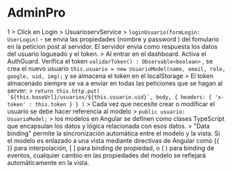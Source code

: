 # AdminPro

1  > Click en Login
    > UsuarioservService > ``loginUsuario(formLogin: UserLogin)`` - se envia las propiedades (nombre y password ) del fomulario en la peticion post al servidor. El servidor envia como respuesta los datos del usuario logueado y el token.
    > Al entrar en el dashboard. Activa el AuthGuard. Verifica el token ``validarToken() : Observable<boolean>`` , se crea el nuevo usuario ``this.usuario = new UsuarioModel(name, email, role, google, uid, img);`` y se almacena el token en el localStorage
    > El token almacenado siempre se va a enviar en todas las peticiones que se hagan al server:
        > ``return this.http.put( `${this.baseUrl}/usuarios/${this.usuario.uid}`, body, {
      headers: {
        'x-token' : this.token
      } } )``
    > Cada vez que necesite crear o modificar el usuario se debe hacer referencia al modelo
        > `public usuario: UsuarioModel;`
        > los modelos en Angular se definen como clases TypeScript que encapsulan los datos y lógica relacionada con esos datos.
        > "Data binding" permite la sincronización automática entre el modelo y la vista. Si el modelo es enlazado a una vista mediante directivas de Angular como {{ }} para interpolación, [ ] para binding de propiedad, o ( ) para binding de eventos, cualquier cambio en las propiedades del modelo se reflejará automáticamente en la vista.